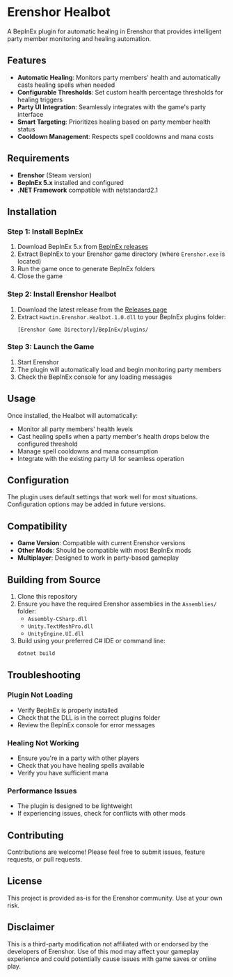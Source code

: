# Erenshor Healbot

A BepInEx plugin for automatic healing in Erenshor that provides intelligent party member monitoring and healing automation.

## Features

- **Automatic Healing**: Monitors party members' health and automatically casts healing spells when needed
- **Configurable Thresholds**: Set custom health percentage thresholds for healing triggers
- **Party UI Integration**: Seamlessly integrates with the game's party interface
- **Smart Targeting**: Prioritizes healing based on party member health status
- **Cooldown Management**: Respects spell cooldowns and mana costs

## Requirements

- **Erenshor** (Steam version)
- **BepInEx 5.x** installed and configured
- **.NET Framework** compatible with netstandard2.1

## Installation

### Step 1: Install BepInEx

1. Download BepInEx 5.x from [BepInEx releases](https://github.com/BepInEx/BepInEx/releases)
2. Extract BepInEx to your Erenshor game directory (where `Erenshor.exe` is located)
3. Run the game once to generate BepInEx folders
4. Close the game

### Step 2: Install Erenshor Healbot

1. Download the latest release from the [Releases page](https://github.com/hhawk51/Erenshor-Healbot/releases)
2. Extract `Hawtin.Erenshor.Healbot.1.0.dll` to your BepInEx plugins folder:
   ```
   [Erenshor Game Directory]/BepInEx/plugins/
   ```

### Step 3: Launch the Game

1. Start Erenshor
2. The plugin will automatically load and begin monitoring party members
3. Check the BepInEx console for any loading messages

## Usage

Once installed, the Healbot will automatically:

- Monitor all party members' health levels
- Cast healing spells when a party member's health drops below the configured threshold
- Manage spell cooldowns and mana consumption
- Integrate with the existing party UI for seamless operation

## Configuration

The plugin uses default settings that work well for most situations. Configuration options may be added in future versions.

## Compatibility

- **Game Version**: Compatible with current Erenshor versions
- **Other Mods**: Should be compatible with most BepInEx mods
- **Multiplayer**: Designed to work in party-based gameplay

## Building from Source

1. Clone this repository
2. Ensure you have the required Erenshor assemblies in the `Assemblies/` folder:
   - `Assembly-CSharp.dll`
   - `Unity.TextMeshPro.dll`
   - `UnityEngine.UI.dll`
3. Build using your preferred C# IDE or command line:
   ```bash
   dotnet build
   ```

## Troubleshooting

### Plugin Not Loading
- Verify BepInEx is properly installed
- Check that the DLL is in the correct plugins folder
- Review the BepInEx console for error messages

### Healing Not Working
- Ensure you're in a party with other players
- Check that you have healing spells available
- Verify you have sufficient mana

### Performance Issues
- The plugin is designed to be lightweight
- If experiencing issues, check for conflicts with other mods

## Contributing

Contributions are welcome! Please feel free to submit issues, feature requests, or pull requests.

## License

This project is provided as-is for the Erenshor community. Use at your own risk.

## Disclaimer

This is a third-party modification not affiliated with or endorsed by the developers of Erenshor. Use of this mod may affect your gameplay experience and could potentially cause issues with game saves or online play.
